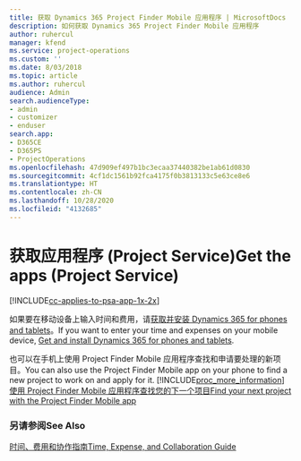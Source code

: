 ```yaml
---
title: 获取 Dynamics 365 Project Finder Mobile 应用程序 | MicrosoftDocs
description: 如何获取 Dynamics 365 Project Finder Mobile 应用程序
author: ruhercul
manager: kfend
ms.service: project-operations
ms.custom: ''
ms.date: 8/03/2018
ms.topic: article
ms.author: ruhercul
audience: Admin
search.audienceType:
- admin
- customizer
- enduser
search.app:
- D365CE
- D365PS
- ProjectOperations
ms.openlocfilehash: 47d909ef497b1bc3ecaa37440382be1ab61d0830
ms.sourcegitcommit: 4cf1dc1561b92fca4175f0b3813133c5e63ce8e6
ms.translationtype: HT
ms.contentlocale: zh-CN
ms.lasthandoff: 10/28/2020
ms.locfileid: "4132685"
---
```

# <a name="get-the-apps-project-service"></a><span data-ttu-id="5acb6-103">获取应用程序 (Project Service)</span><span class="sxs-lookup"><span data-stu-id="5acb6-103">Get the apps (Project Service)</span></span>

[!INCLUDE[cc-applies-to-psa-app-1x-2x](../includes/cc-applies-to-psa-app-1x-2x.md)]

<span data-ttu-id="5acb6-104">如果要在移动设备上输入时间和费用，请[获取并安装 Dynamics 365 for phones and tablets](https://docs.microsoft.com/dynamics365/mobile-app/dynamics-365-phones-tablets-users-guide)。</span><span class="sxs-lookup"><span data-stu-id="5acb6-104">If you want to enter your time and expenses on your mobile device, [Get and install Dynamics 365 for phones and tablets](https://docs.microsoft.com/dynamics365/mobile-app/dynamics-365-phones-tablets-users-guide).</span></span>  
  
 <span data-ttu-id="5acb6-105">也可以在手机上使用 Project Finder Mobile 应用程序查找和申请要处理的新项目。</span><span class="sxs-lookup"><span data-stu-id="5acb6-105">You can also use the Project Finder Mobile app on your phone to find a new project to work on and apply for it.</span></span> [!INCLUDE[proc_more_information](../includes/proc-more-information.md)] <span data-ttu-id="5acb6-106">[使用 Project Finder Mobile 应用程序查找您的下一个项目](../psa/find-next-project-finder-mobile-app.md)</span><span class="sxs-lookup"><span data-stu-id="5acb6-106">[Find your next project with the Project Finder Mobile app](../psa/find-next-project-finder-mobile-app.md)</span></span> 
  
### <a name="see-also"></a><span data-ttu-id="5acb6-107">另请参阅</span><span class="sxs-lookup"><span data-stu-id="5acb6-107">See Also</span></span>  
 [<span data-ttu-id="5acb6-108">时间、费用和协作指南</span><span class="sxs-lookup"><span data-stu-id="5acb6-108">Time, Expense, and Collaboration Guide</span></span>](../psa/time-expense-collaboration-guide.md)
